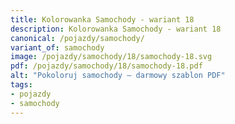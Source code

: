 ```yaml
---
title: Kolorowanka Samochody - wariant 18
description: Kolorowanka Samochody - wariant 18
canonical: /pojazdy/samochody/
variant_of: samochody
image: /pojazdy/samochody/18/samochody-18.svg
pdf: /pojazdy/samochody/18/samochody-18.pdf
alt: "Pokoloruj samochody – darmowy szablon PDF"
tags:
- pojazdy
- samochody
---
```


